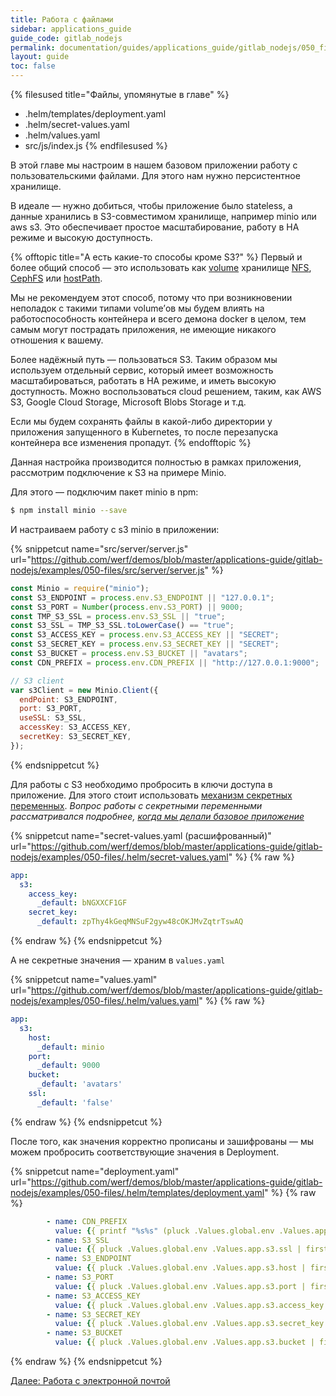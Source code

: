 ```yaml
---
title: Работа с файлами
sidebar: applications_guide
guide_code: gitlab_nodejs
permalink: documentation/guides/applications_guide/gitlab_nodejs/050_files.html
layout: guide
toc: false
---
```


{% filesused title="Файлы, упомянутые в главе" %}
- .helm/templates/deployment.yaml
- .helm/secret-values.yaml
- .helm/values.yaml
- src/js/index.js
{% endfilesused %}

В этой главе мы настроим в нашем базовом приложении работу с пользовательскими файлами. Для этого нам нужно персистентное хранилище.

В идеале — нужно добиться, чтобы приложение было stateless, а данные хранились в S3-совместимом хранилище, например minio или aws s3. Это обеспечивает простое масштабирование, работу в HA режиме и высокую доступность.

{% offtopic title="А есть какие-то способы кроме S3?" %}
Первый и более общий способ — это использовать как [volume](https://kubernetes.io/docs/concepts/storage/volumes/) хранилище [NFS](https://kubernetes.io/docs/concepts/storage/volumes/#nfs), [CephFS](https://kubernetes.io/docs/concepts/storage/volumes/#cephfs) или [hostPath](https://kubernetes.io/docs/concepts/storage/volumes/#hostpath).

Мы не рекомендуем этот способ, потому что при возникновении неполадок с такими типами volume’ов мы будем влиять на работоспособность контейнера и всего демона docker в целом, тем самым могут пострадать приложения, не имеющие никакого отношения к вашему.

Более надёжный путь — пользоваться S3. Таким образом мы используем отдельный сервис, который имеет возможность масштабироваться, работать в HA режиме, и иметь высокую доступность. Можно воспользоваться cloud решением, таким, как AWS S3, Google Cloud Storage, Microsoft Blobs Storage и т.д.

Если мы будем сохранять файлы в какой-либо директории у приложения запущенного в Kubernetes, то после перезапуска контейнера все изменения пропадут.
{% endofftopic %}

Данная настройка производится полностью в рамках приложения, рассмотрим подключение к S3 на примере Minio.

Для этого — подключим пакет minio в npm:

```bash
$ npm install minio --save
```

И настраиваем работу с s3 minio в приложении:

{% snippetcut name="src/server/server.js" url="https://github.com/werf/demos/blob/master/applications-guide/gitlab-nodejs/examples/050-files/src/server/server.js" %}
```js
const Minio = require("minio");
const S3_ENDPOINT = process.env.S3_ENDPOINT || "127.0.0.1";
const S3_PORT = Number(process.env.S3_PORT) || 9000;
const TMP_S3_SSL = process.env.S3_SSL || "true";
const S3_SSL = TMP_S3_SSL.toLowerCase() == "true";
const S3_ACCESS_KEY = process.env.S3_ACCESS_KEY || "SECRET";
const S3_SECRET_KEY = process.env.S3_SECRET_KEY || "SECRET";
const S3_BUCKET = process.env.S3_BUCKET || "avatars";
const CDN_PREFIX = process.env.CDN_PREFIX || "http://127.0.0.1:9000";

// S3 client
var s3Client = new Minio.Client({
  endPoint: S3_ENDPOINT,
  port: S3_PORT,
  useSSL: S3_SSL,
  accessKey: S3_ACCESS_KEY,
  secretKey: S3_SECRET_KEY,
});
```
{% endsnippetcut %}

Для работы с S3 необходимо пробросить в ключи доступа в приложение. Для этого стоит использовать [механизм секретных переменных](https://ru.werf.io/documentation/reference/deploy_process/working_with_secrets.html). *Вопрос работы с секретными переменными рассматривался подробнее, [когда мы делали базовое приложение](020_basic.html#secret-values-yaml)*

{% snippetcut name="secret-values.yaml (расшифрованный)" url="https://github.com/werf/demos/blob/master/applications-guide/gitlab-nodejs/examples/050-files/.helm/secret-values.yaml" %}
{% raw %}
```yaml
app:
  s3:
    access_key:
      _default: bNGXXCF1GF
    secret_key:
      _default: zpThy4kGeqMNSuF2gyw48cOKJMvZqtrTswAQ
```
{% endraw %}
{% endsnippetcut %}

А не секретные значения — храним в `values.yaml`

{% snippetcut name="values.yaml" url="https://github.com/werf/demos/blob/master/applications-guide/gitlab-nodejs/examples/050-files/.helm/values.yaml" %}
{% raw %}
```yaml
app:
  s3:
    host:
      _default: minio
    port:
      _default: 9000
    bucket:
      _default: 'avatars'
    ssl:
      _default: 'false'
```
{% endraw %}
{% endsnippetcut %}

После того, как значения корректно прописаны и зашифрованы — мы можем пробросить соответствующие значения в Deployment.

{% snippetcut name="deployment.yaml" url="https://github.com/werf/demos/blob/master/applications-guide/gitlab-nodejs/examples/050-files/.helm/templates/deployment.yaml" %}
{% raw %}
```yaml
        - name: CDN_PREFIX
          value: {{ printf "%s%s" (pluck .Values.global.env .Values.app.cdn_prefix | first | default .Values.app.cdn_prefix._default) (pluck .Values.global.env .Values.app.s3.bucket | first | default .Values.app.s3.bucket._default) | quote }}
        - name: S3_SSL
          value: {{ pluck .Values.global.env .Values.app.s3.ssl | first | default .Values.app.s3.ssl._default | quote }}
        - name: S3_ENDPOINT
          value: {{ pluck .Values.global.env .Values.app.s3.host | first | default .Values.app.s3.host._default }}
        - name: S3_PORT
          value: {{ pluck .Values.global.env .Values.app.s3.port | first | default .Values.app.s3.port._default | quote }}
        - name: S3_ACCESS_KEY
          value: {{ pluck .Values.global.env .Values.app.s3.access_key | first | default .Values.app.s3.access_key._default }}
        - name: S3_SECRET_KEY
          value: {{ pluck .Values.global.env .Values.app.s3.secret_key | first | default .Values.app.s3.secret_key._default }}
        - name: S3_BUCKET
          value: {{ pluck .Values.global.env .Values.app.s3.bucket | first | default .Values.app.s3.bucket._default }}
```
{% endraw %}
{% endsnippetcut %}

<div>
    <a href="060_email.html" class="nav-btn">Далее: Работа с электронной почтой</a>
</div>
